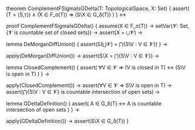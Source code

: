 theorem ComplementFSigmaIsGDelta(T: TopologicalSpace, X: Set) {
  assert(
    (T = ⟨S,τ⟩) ∧
    (X ∈ F_σ(T)) ⇒
    (S\X ∈ G_δ(T))
  )
} ↔

proof ComplementFSigmaIsGDelta() {
  assume(X ∈ F_σ(T)) →
  setVar(𝓥: Set, {𝓥 is countable set of closed sets}) →
  assert(X = ⋃𝓥) →
  
  lemma DeMorganDiffUnion() {
    assert(S\(⋃𝓥) = ⋂{S\V : V ∈ 𝓥})
  } →
  
  apply(DeMorganDiffUnion()) →
  assert(S\X = ⋂{S\V : V ∈ 𝓥}) →
  
  lemma ClosedComplement() {
    assert(
      ∀V ∈ 𝓥 ⇒
      (V is closed in T) ↔
      (S\V is open in T)
    )
  } →
  
  apply(ClosedComplement()) →
  assert(∀V ∈ 𝓥 ⇒ S\V is open in T) →
  assert(⋂{S\V : V ∈ 𝓥} is countable intersection of open sets) →
  
  lemma GDeltaDefinition() {
    assert(
      A ∈ G_δ(T) ↔
      A is countable intersection of open sets
    )
  } →
  
  apply(GDeltaDefinition()) →
  assert(S\X ∈ G_δ(T))
}